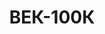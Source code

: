 ---
lang: ua
layout: featured
title: ВЕК-100К
max_weight: 100
icon: /assets/img/products/vek-100K.png
description: "<b>За спец замовленням</b></br>Діапазон: 1т... 100т</br>Висота цифри індикатора: 100мм</br>Ціна розподілу: 50кг</br><b>Ціна залежить від вибору чалочних комплектуючих</b>"
---